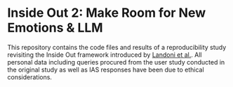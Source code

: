 # Inside Out 2: Make Room for New Emotions & LLM

This repository contains the code files and results of a reproducibility study revisiting the Inside Out framework introduced by [Landoni et al.](https://dl.acm.org/doi/abs/10.1145/3340631.3394847). 
All personal data including queries procured from the user study conducted in the original study as well as IAS responses have been due to ethical considerations.
